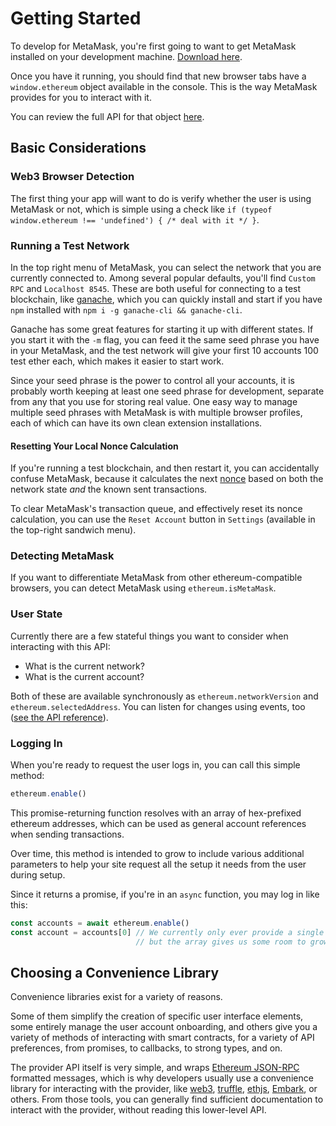 # Getting Started

To develop for MetaMask, you're first going to want to get MetaMask installed on your development machine. [Download here](https://metamask.io/).

Once you have it running, you should find that new browser tabs have a `window.ethereum` object available in the console. This is the way MetaMask provides for you to interact with it.

You can review the full API for that object [here](./API_Reference).

## Basic Considerations

### Web3 Browser Detection

The first thing your app will want to do is verify whether the user is using MetaMask or not, which is simple using a check like `if (typeof window.ethereum !== 'undefined') { /* deal with it */ }`.

### Running a Test Network

In the top right menu of MetaMask, you can select the network that you are currently connected to. Among several popular defaults, you'll find `Custom RPC` and `Localhost 8545`. These are both useful for connecting to a test blockchain, like [ganache](https://truffleframework.com/ganache), which you can quickly install and start if you have `npm` installed with `npm i -g ganache-cli && ganache-cli`.

Ganache has some great features for starting it up with different states. If you start it with the `-m` flag, you can feed it the same seed phrase you have in your MetaMask, and the test network will give your first 10 accounts 100 test ether each, which makes it easier to start work.

Since your seed phrase is the power to control all your accounts, it is probably worth keeping at least one seed phrase for development, separate from any that you use for storing real value. One easy way to manage multiple seed phrases with MetaMask is with multiple browser profiles, each of which can have its own clean extension installations.

#### Resetting Your Local Nonce Calculation

If you're running a test blockchain, and then restart it, you can accidentally confuse MetaMask, because it calculates the next [nonce](./Sending_Transactions#nonce-%5Bignored%5D) based on both the network state _and_ the known sent transactions.

To clear MetaMask's transaction queue, and effectively reset its nonce calculation, you can use the `Reset Account` button in `Settings` (available in the top-right sandwich menu).

### Detecting MetaMask

If you want to differentiate MetaMask from other ethereum-compatible browsers, you can detect MetaMask using `ethereum.isMetaMask`.

### User State

Currently there are a few stateful things you want to consider when interacting with this API:

- What is the current network?
- What is the current account?

Both of these are available synchronously as `ethereum.networkVersion` and `ethereum.selectedAddress`. You can listen for changes using events, too ([see the API reference](./API_Reference)).

### Logging In

When you're ready to request the user logs in, you can call this simple method:

```javascript
ethereum.enable()
```

This promise-returning function resolves with an array of hex-prefixed ethereum addresses, which can be used as general account references when sending transactions.

Over time, this method is intended to grow to include various additional parameters to help your site request all the setup it needs from the user during setup.

Since it returns a promise, if you're in an `async` function, you may log in like this:

```javascript
const accounts = await ethereum.enable()
const account = accounts[0] // We currently only ever provide a single account,
                            // but the array gives us some room to grow.
```

## Choosing a Convenience Library

Convenience libraries exist for a variety of reasons.

Some of them simplify the creation of specific user interface elements, some entirely manage the user account onboarding, and others give you a variety of methods of interacting with smart contracts, for a variety of API preferences, from promises, to callbacks, to strong types, and on.

The provider API itself is very simple, and wraps [Ethereum JSON-RPC](https://github.com/ethereum/wiki/wiki/JSON-RPC#json-rpc-methods) formatted messages, which is why developers usually use a convenience library for interacting with the provider, like [web3](https://www.npmjs.com/package/web3), [truffle](https://truffleframework.com/), [ethjs](https://www.npmjs.com/package/ethjs), [Embark](https://embark.status.im/), or others. From those tools, you can generally find sufficient documentation to interact with the provider, without reading this lower-level API.

